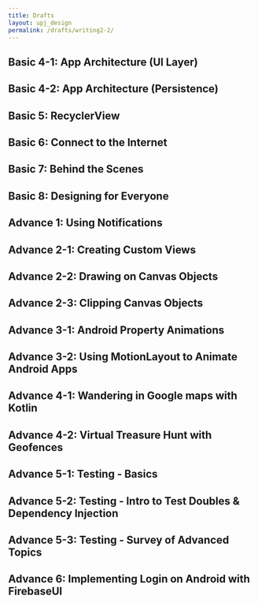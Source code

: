 ```yaml
---
title: Drafts
layout: upj_design
permalink: /drafts/writing2-2/
---
```


## Basic 4-1: App Architecture (UI Layer)

## Basic 4-2: App Architecture (Persistence)

## Basic 5: RecyclerView

## Basic 6: Connect to the Internet

## Basic 7: Behind the Scenes

## Basic 8: Designing for Everyone

## Advance 1: Using Notifications

## Advance 2-1: Creating Custom Views

## Advance 2-2: Drawing on Canvas Objects

## Advance 2-3: Clipping Canvas Objects

## Advance 3-1: Android Property Animations

## Advance 3-2: Using MotionLayout to Animate Android Apps

## Advance 4-1: Wandering in Google maps with Kotlin

## Advance 4-2: Virtual Treasure Hunt with Geofences

## Advance 5-1: Testing - Basics

## Advance 5-2: Testing - Intro to Test Doubles & Dependency Injection

## Advance 5-3: Testing - Survey of Advanced Topics

## Advance 6: Implementing Login on Android with FirebaseUI